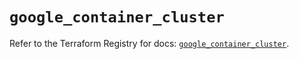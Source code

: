 # `google_container_cluster`

Refer to the Terraform Registry for docs: [`google_container_cluster`](https://registry.terraform.io/providers/hashicorp/google/5.17.0/docs/resources/container_cluster).

